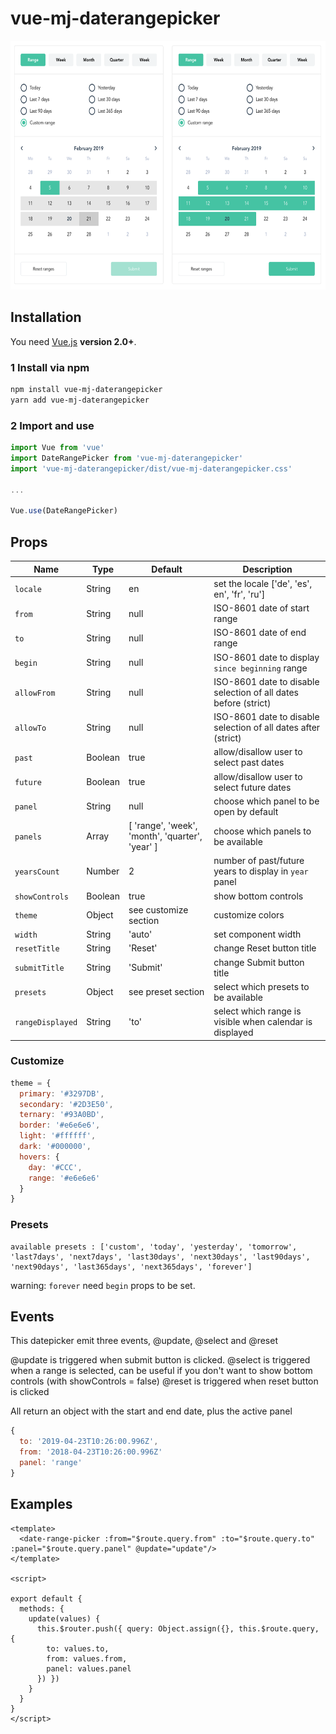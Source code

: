 # vue-mj-daterangepicker

<p align="center">
  <img src="./img/preview.png" alt="Size Limit example" width="640" height="398">
</p>

## Installation

You need [Vue.js](https://vuejs.org/) **version 2.0+**.

### 1 Install via npm

```bash
npm install vue-mj-daterangepicker
yarn add vue-mj-daterangepicker
```

### 2 Import and use

```javascript
import Vue from 'vue'
import DateRangePicker from 'vue-mj-daterangepicker'
import 'vue-mj-daterangepicker/dist/vue-mj-daterangepicker.css'

...

Vue.use(DateRangePicker)
```

## Props

| Name              | Type    | Default                                         | Description                                                     |
|-------------------|---------|-------------------------------------------------|-----------------------------------------------------------------|
| `locale`          | String  | en                                              | set the locale ['de', 'es', en', 'fr', 'ru']                    |
| `from`            | String  | null                                            | ISO-8601 date of start range                                    |
| `to`              | String  | null                                            | ISO-8601 date of end range                                      |
| `begin`           | String  | null                                            | ISO-8601 date to display `since beginning` range                |
| `allowFrom`       | String  | null                                            | ISO-8601 date to disable selection of all dates before (strict) |
| `allowTo`         | String  | null                                            | ISO-8601 date to disable selection of all dates after (strict)  |
| `past`            | Boolean | true                                            | allow/disallow user to select past dates                        |
| `future`          | Boolean | true                                            | allow/disallow user to select future dates                      |
| `panel`           | String  | null                                            | choose which panel to be open by default                        |
| `panels`          | Array   | [ 'range', 'week', 'month', 'quarter', 'year' ] | choose which panels to be available                             |
| `yearsCount`      | Number  | 2                                               | number of past/future years to display in `year` panel          |
| `showControls`    | Boolean | true                                            | show bottom controls                                            |
| `theme`           | Object  | see customize section                           | customize colors                                                |
| `width`           | String  | 'auto'                                          | set component width                                             |
| `resetTitle`      | String  | 'Reset'                                         | change Reset button title                                       |
| `submitTitle`     | String  | 'Submit'                                        | change Submit button title                                      |
| `presets`         | Object  | see preset section                              | select which presets to be available                            |
| `rangeDisplayed`  | String  | 'to'                                            | select which range is visible when calendar is displayed        |

### Customize
```javascript
theme = {
  primary: '#3297DB',
  secondary: '#2D3E50',
  ternary: '#93A0BD',
  border: '#e6e6e6',
  light: '#ffffff',
  dark: '#000000',
  hovers: {
    day: '#CCC',
    range: '#e6e6e6'
  }
}
```

### Presets
```
available presets : ['custom', 'today', 'yesterday', 'tomorrow', 'last7days', 'next7days', 'last30days', 'next30days', 'last90days', 'next90days', 'last365days', 'next365days', 'forever']
```
warning: `forever` need `begin` props to be set.

## Events

This datepicker emit three events, @update, @select and @reset

@update is triggered when submit button is clicked.
@select is triggered when a range is selected, can be useful if you don't want to show bottom controls (with showControls = false)
@reset is triggered when reset button is clicked

All return an object with the start and end date, plus the active panel

```javascript
{
  to: '2019-04-23T10:26:00.996Z',
  from: '2018-04-23T10:26:00.996Z'
  panel: 'range'
}
```

## Examples

```vue
<template>
  <date-range-picker :from="$route.query.from" :to="$route.query.to" :panel="$route.query.panel" @update="update"/>
</template>

<script>

export default {
  methods: {
    update(values) {
      this.$router.push({ query: Object.assign({}, this.$route.query, {
        to: values.to,
        from: values.from,
        panel: values.panel
      }) })
    }
  }
}
</script>
```
